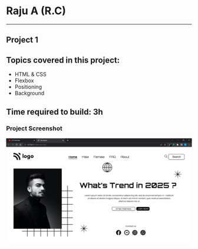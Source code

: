 # Raju A (R.C)

<hr />

## Project 1

## Topics covered in this project:

- HTML & CSS
- Flexbox
- Positioning
- Background

## Time required to build: 3h

### Project Screenshot

![screenshot](/street_style.png)
